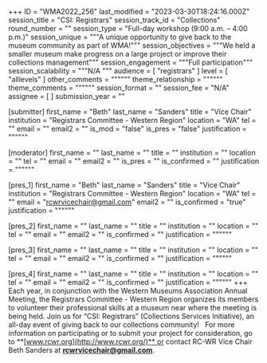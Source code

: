 +++
ID = "WMA2022_256"
last_modified = "2023-03-30T18:24:16.000Z"
session_title = "CSI: Registrars"
session_track_id = "Collections"
round_number = ""
session_type = "Full-day workshop (9:00 a.m. – 4:00 p.m.)"
session_unique = """A unique opportunity to give back to the museum community as part of WMA!"""
session_objectives = """We held a smaller museum make progress on a large project or improve their collections management"""
session_engagement = """Full participation"""
session_scalability = """N/A
"""
audience = [ "registrars" ]
level = [ "alllevels" ]
other_comments = """"""
theme_relationship = """"""
theme_comments = """"""
session_format = ""
session_fee = "N/A"
assignee = [  ]
submission_year = ""

[submitter]
first_name = "Beth"
last_name = "Sanders"
title = "Vice Chair"
institution = "Registrars Committee - Western Region"
location = "WA"
tel = ""
email = ""
email2 = ""
is_mod = "false"
is_pres = "false"
justification = """"""

[moderator]
first_name = ""
last_name = ""
title = ""
institution = ""
location = ""
tel = ""
email = ""
email2 = ""
is_pres = ""
is_confirmed = ""
justification = """"""

[pres_1]
first_name = "Beth"
last_name = "Sanders"
title = "Vice Chair"
institution = "Registrars Committee - Western Region"
location = "WA"
tel = ""
email = "rcwrvicechair@gmail.com"
email2 = ""
is_confirmed = "true"
justification = """"""

[pres_2]
first_name = ""
last_name = ""
title = ""
institution = ""
location = ""
tel = ""
email = ""
email2 = ""
is_confirmed = ""
justification = """"""

[pres_3]
first_name = ""
last_name = ""
title = ""
institution = ""
location = ""
tel = ""
email = ""
email2 = ""
is_confirmed = ""
justification = """"""

[pres_4]
first_name = ""
last_name = ""
title = ""
institution = ""
location = ""
tel = ""
email = ""
email2 = ""
is_confirmed = ""
justification = """"""
+++
Each year, in conjunction with the Western Museums Association Annual Meeting, the Registrars Committee - Western Region organizes its members to volunteer their professional skills at a museum near where the meeting is being held. Join us for “CSI: Registrars” (Collections Services Initiative), an all-day event of giving back to our collections community!
 
For more information on participating or to submit your project for consideration, go to **[www.rcwr.org](http://www.rcwr.org/)** or contact RC-WR Vice Chair Beth Sanders at **[rcwrvicechair@gmail.com](mailto:rcwrvicechair@gmail.com)**.
